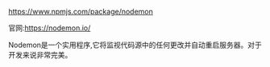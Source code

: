 <https://www.npmjs.com/package/nodemon>

官网:<https://nodemon.io/>

Nodemon是一个实用程序,它将监视代码源中的任何更改并自动重启服务器。对于开发来说非常完美。